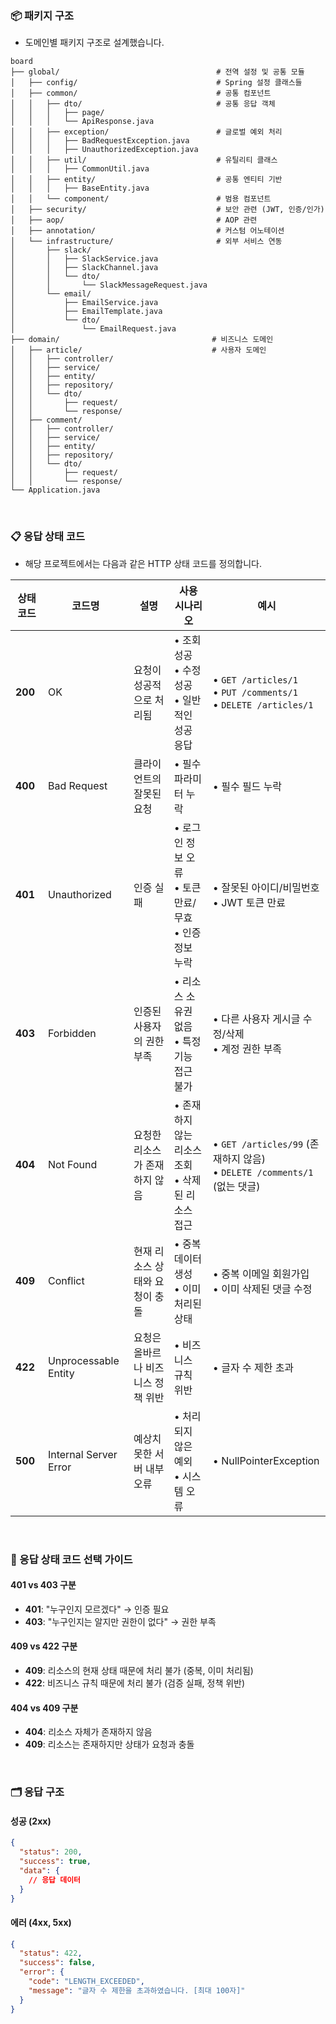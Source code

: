 ### 📦 패키지 구조

- 도메인별 패키지 구조로 설계했습니다.

```
board
├── global/                                   # 전역 설정 및 공통 모듈
│   ├── config/                               # Spring 설정 클래스들
│   ├── common/                               # 공통 컴포넌트
│   │   ├── dto/                              # 공통 응답 객체
│   │   │   ├── page/
│   │   │   └── ApiResponse.java
│   │   ├── exception/                        # 글로벌 예외 처리
│   │   │   ├── BadRequestException.java
│   │   │   ├── UnauthorizedException.java
│   │   ├── util/                             # 유틸리티 클래스
│   │   │   ├── CommonUtil.java
│   │   ├── entity/                           # 공통 엔티티 기반
│   │   │   ├── BaseEntity.java
│   │   └── component/                        # 범용 컴포넌트
│   ├── security/                             # 보안 관련 (JWT, 인증/인가)
│   ├── aop/                                  # AOP 관련
│   ├── annotation/                           # 커스텀 어노테이션
│   └── infrastructure/                       # 외부 서비스 연동
│       ├── slack/
│       │   ├── SlackService.java
│       │   ├── SlackChannel.java
│       │   └── dto/
│       │       └── SlackMessageRequest.java
│       └── email/
│           ├── EmailService.java
│           ├── EmailTemplate.java
│           └── dto/
│               └── EmailRequest.java
├── domain/                                  # 비즈니스 도메인
│   ├── article/                             # 사용자 도메인
│   │   ├── controller/
│   │   ├── service/
│   │   ├── entity/
│   │   ├── repository/
│   │   └── dto/
│   │       ├── request/
│   │       └── response/
│   ├── comment/
│   │   ├── controller/
│   │   ├── service/
│   │   ├── entity/
│   │   ├── repository/
│   │   └── dto/
│   │       ├── request/
│   │       └── response/
└── Application.java
```

<br />

### 📋 응답 상태 코드

- 해당 프로젝트에서는 다음과 같은 HTTP 상태 코드를 정의합니다.

| 상태 코드 | 코드명 | 설명 | 사용 시나리오 | 예시 |
|-----------|--------|------|---------------|------|
| **200** | OK | 요청이 성공적으로 처리됨 | • 조회 성공<br>• 수정 성공<br>• 일반적인 성공 응답 | • `GET /articles/1`<br>• `PUT /comments/1`<br>• `DELETE /articles/1` |
| **400** | Bad Request | 클라이언트의 잘못된 요청 | • 필수 파라미터 누락 | • 필수 필드 누락 |
| **401** | Unauthorized | 인증 실패 | • 로그인 정보 오류<br>• 토큰 만료/무효<br>• 인증 정보 누락 | • 잘못된 아이디/비밀번호<br>• JWT 토큰 만료 |
| **403** | Forbidden | 인증된 사용자의 권한 부족 | • 리소스 소유권 없음<br>• 특정 기능 접근 불가 | • 다른 사용자 게시글 수정/삭제<br>• 계정 권한 부족 |
| **404** | Not Found | 요청한 리소스가 존재하지 않음 | • 존재하지 않는 리소스 조회<br>• 삭제된 리소스 접근 | • `GET /articles/99` (존재하지 않음)<br>• `DELETE /comments/1` (없는 댓글) |
| **409** | Conflict | 현재 리소스 상태와 요청이 충돌 | • 중복 데이터 생성<br>• 이미 처리된 상태 | • 중복 이메일 회원가입<br>• 이미 삭제된 댓글 수정 |
| **422** | Unprocessable Entity | 요청은 올바르나 비즈니스 정책 위반 | • 비즈니스 규칙 위반 | • 글자 수 제한 초과 |
| **500** | Internal Server Error | 예상치 못한 서버 내부 오류 | • 처리되지 않은 예외<br>• 시스템 오류 | • NullPointerException |

<br />

### 🧭 응답 상태 코드 선택 가이드

#### 401 vs 403 구분
- **401**: "누구인지 모르겠다" → 인증 필요
- **403**: "누구인지는 알지만 권한이 없다" → 권한 부족

#### 409 vs 422 구분
- **409**: 리소스의 현재 상태 때문에 처리 불가 (중복, 이미 처리됨)
- **422**: 비즈니스 규칙 때문에 처리 불가 (검증 실패, 정책 위반)

#### 404 vs 409 구분
- **404**: 리소스 자체가 존재하지 않음
- **409**: 리소스는 존재하지만 상태가 요청과 충돌

<br />

### 🗂️ 응답 구조

#### 성공 (2xx)
```json
{
  "status": 200,
  "success": true,
  "data": {
    // 응답 데이터
  }
}
```

#### 에러 (4xx, 5xx)
```json
{
  "status": 422,
  "success": false,
  "error": {
    "code": "LENGTH_EXCEEDED",
    "message": "글자 수 제한을 초과하였습니다. [최대 100자]"
  }
}
```
